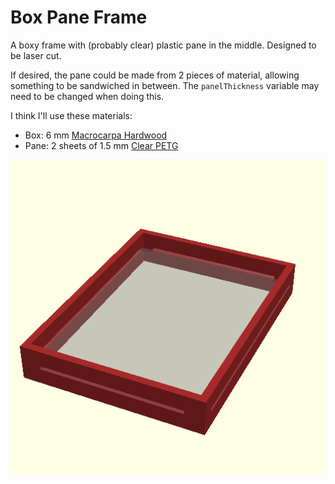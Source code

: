 # Box Pane Frame

A boxy frame with (probably clear) plastic pane in the middle. Designed to be laser cut.

If desired, the pane could be made from 2 pieces of material, allowing something to be sandwiched in between. The `panelThickness` variable may need to be changed when doing this.

I think I'll use these materials:

* Box: 6 mm [Macrocarpa Hardwood](https://www.ponoko.com/materials/macrocarpa-hardwood)
* Pane: 2 sheets of 1.5 mm [Clear PETG](https://www.ponoko.com/materials/clear-petg)


![exports/BoxPaneFrame-Assembly.png](exports/BoxPaneFrame-Assembly.png)
